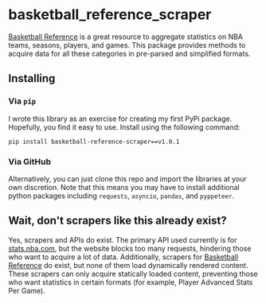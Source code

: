 # basketball_reference_scraper

[Basketball Reference](https://www.basketball-reference.com/) is a great resource to aggregate statistics on NBA teams, seasons, players, and games. This package provides methods to acquire data for all these categories in pre-parsed and simplified formats.

## Installing
### Via `pip`
I wrote this library as an exercise for creating my first PyPi package. Hopefully, you find it easy to use.
Install using the following command:

```
pip install basketball-reference-scraper==v1.0.1
```

### Via GitHub
Alternatively, you can just clone this repo and import the libraries at your own discretion.
Note that this means you may have to install additional python packages including `requests`, `asyncio`, `pandas`, and `pyppeteer`.


## Wait, don't scrapers like this already exist?

Yes, scrapers and APIs do exist. The primary API used currently is for [stats.nba.com](https://stats.nba.com/), but the website blocks too many requests, hindering those who want to acquire a lot of data. Additionally, scrapers for [Basketball Reference](https://www.basketball-reference.com/) do exist, but none of them load dynamically rendered content. These scrapers can only acquire statically loaded content, preventing those who want statistics in certain formats (for example, Player Advanced Stats Per Game).
